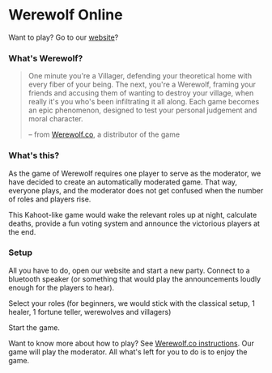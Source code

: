 # Werewolf Online

Want to play? Go to our [website](https://werewolf.selfhosted.website/)?

### What's Werewolf?

> One minute you're a Villager, defending your theoretical home with every fiber of your being. The next, you're a Werewolf, framing your friends and accusing them of wanting to destroy your village, when really it's you who's been infiltrating it all along. Each game becomes an epic phenomenon, designed to test your personal judgement and moral character. 
> 
> – from [Werewolf.co](https://www.playwerewolf.co/), a distributor of the game


### What's this?

As the game of Werewolf requires one player to serve as the moderator, we have decided to create an automatically moderated game. That way, everyone plays, and the moderator does not get confused when the number of roles and players rise.

This Kahoot-like game would wake the relevant roles up at night, calculate deaths, provide a fun voting system and announce the victorious players at the end. 

### Setup

All you have to do, open our website and start a new party. Connect to a bluetooth speaker (or something that would play the announcements loudly enough for the players to hear).

Select your roles (for beginners, we would stick with the classical setup, 1 healer, 1 fortune teller, werewolves and villagers)

Start the game.

Want to know more about how to play? See [Werewolf.co instructions](https://www.playwerewolf.co/rules/). Our game will play the moderator. All what's left for you to do is to enjoy the game.